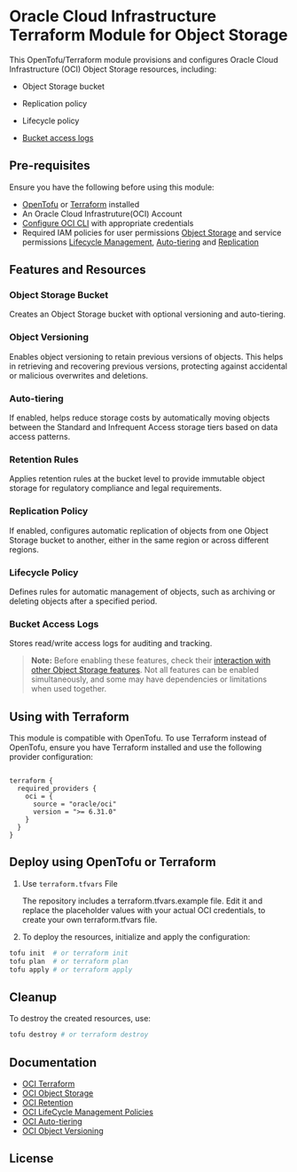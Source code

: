 # Oracle Cloud Infrastructure Terraform Module for Object Storage

This OpenTofu/Terraform module provisions and configures Oracle Cloud Infrastructure (OCI) Object Storage resources, including:

- Object Storage bucket

- Replication policy

- Lifecycle policy

- [Bucket access logs](https://github.com/angeline-hilda/OCI-Terraform-Logging/tree/master)

## Pre-requisites

Ensure you have the following before using this module:

- [OpenTofu](https://opentofu.org/docs/intro/install/) or [Terraform](https://developer.hashicorp.com/terraform/tutorials/aws-get-started/install-cli) installed
- An Oracle Cloud Infrastruture(OCI) Account
- [Configure OCI CLI](https://docs.oracle.com/en-us/iaas/Content/dev/terraform/tutorials/tf-provider.htm#prepare) with appropriate credentials
- Required IAM policies for user permissions [Object Storage](https://docs.oracle.com/en-us/iaas/Content/Identity/Concepts/commonpolicies.htm#object-storage-admins-manage-buckets-objects) and service permissions [Lifecycle Management](https://docs.oracle.com/en-us/iaas/Content/Object/Tasks/usinglifecyclepolicies.htm#Service), [Auto-tiering](https://docs.oracle.com/en-us/iaas/Content/Object/Concepts/understandingstoragetiers.htm#auto_tiering) and [Replication](https://docs.oracle.com/en-us/iaas/Content/Object/Tasks/usingreplication.htm#permissions)

## Features and Resources
### Object Storage Bucket
Creates an Object Storage bucket with optional versioning and auto-tiering. 

### Object Versioning
Enables object versioning to retain previous versions of objects. This helps in retrieving and recovering previous versions, protecting against accidental or malicious overwrites and deletions.

### Auto-tiering
If enabled, helps reduce storage costs by automatically moving objects between the Standard and Infrequent Access storage tiers based on data access patterns. 

### Retention Rules
Applies retention rules at the bucket level to provide immutable object storage for regulatory compliance and legal requirements.

### Replication Policy
If enabled, configures automatic replication of objects from one Object Storage bucket to another, either in the same region or across different regions.

### Lifecycle Policy
Defines rules for automatic management of objects, such as archiving or deleting objects after a specified period.

### Bucket Access Logs
Stores read/write access logs for auditing and tracking.


> **Note:** Before enabling these features, check their [interaction with other Object Storage features](#Documentation). Not all features can be enabled simultaneously, and some may have dependencies or limitations when used together.


## Using with Terraform

This module is compatible with OpenTofu. To use Terraform instead of OpenTofu, ensure you have Terraform installed and use the following provider configuration:

```hcl

terraform {
  required_providers {
    oci = {
      source = "oracle/oci"
      version = ">= 6.31.0"
    }
  }
}

```

## Deploy using OpenTofu or Terraform

1. Use `terraform.tfvars` File

   The repository includes a terraform.tfvars.example file. Edit it and replace the placeholder values with your actual OCI credentials, to create your own terraform.tfvars file.
   
3. To deploy the resources, initialize and apply the configuration:

```sh
tofu init  # or terraform init
tofu plan  # or terraform plan
tofu apply # or terraform apply
```

## Cleanup
To destroy the created resources, use:

```sh
tofu destroy # or terraform destroy
```

## Documentation
- [OCI Terraform](https://registry.terraform.io/providers/oracle/oci/latest/docs/resources/objectstorage_object)
- [OCI Object Storage](https://docs.oracle.com/en-us/iaas/Content/Object/Concepts/objectstorageoverview.htm)
- [OCI Retention](https://docs.oracle.com/en-us/iaas/Content/Object/Tasks/usingretentionrules.htm#FeatureInteraction)
- [OCI LifeCycle Management Policies](https://docs.oracle.com/en-us/iaas/Content/Object/Tasks/usinglifecyclepolicies.htm#Service)
- [OCI Auto-tiering](https://docs.oracle.com/en-us/iaas/Content/Object/Concepts/understandingstoragetiers.htm#auto_tiering)
- [OCI Object Versioning](https://docs.oracle.com/en-us/iaas/Content/Object/Tasks/usingversioning.htm#ScopeVersioning)

## License
